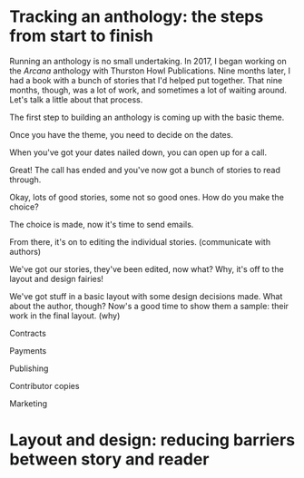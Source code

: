 # Tracking an anthology: the steps from start to finish

Running an anthology is no small undertaking. In 2017, I began working on the *Arcana* anthology with Thurston Howl Publications. Nine months later, I had a book with a bunch of stories that I'd helped put together. That nine months, though, was a lot of work, and sometimes a lot of waiting around. Let's talk a little about that process.

The first step to building an anthology is coming up with the basic theme.

Once you have the theme, you need to decide on the dates.

When you've got your dates nailed down, you can open up for a call.

Great! The call has ended and you've now got a bunch of stories to read through.

Okay, lots of good stories, some not so good ones. How do you make the choice?

The choice is made, now it's time to send emails.

From there, it's on to editing the individual stories. (communicate with authors)

We've got our stories, they've been edited, now what? Why, it's off to the layout and design fairies!

We've got stuff in a basic layout with some design decisions made. What about the author, though? Now's a good time to show them a sample: their work in the final layout. (why)

Contracts

Payments

Publishing

Contributor copies

Marketing

# Layout and design: reducing barriers between story and reader
